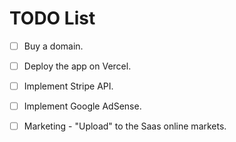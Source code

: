 # TODO List

- [ ] Buy a domain.
- [ ] Deploy the app on Vercel.

- [ ] Implement Stripe API.
- [ ] Implement Google AdSense.
- [ ] Marketing - "Upload" to the Saas online markets.
